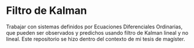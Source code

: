 # Filtro de Kalman

Trabajar con sistemas definidos por Ecuaciones Diferenciales Ordinarias, que pueden ser observados y predichos usando filtro de Kalman lineal y no lineal. Este repositorio se hizo dentro del contexto de mi tesis de magíster.
